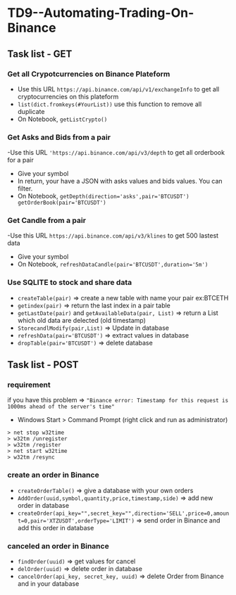 # TD9--Automating-Trading-On-Binance

## Task list - GET

### Get all Crypotcurrencies on Binance Plateform
- Use this URL ```https://api.binance.com/api/v1/exchangeInfo``` to get all cryptocurrencies on this plateform
- ```list(dict.fromkeys(#YourList))``` use this function to remove all duplicate
- On Notebook, ```getListCrypto()```

### Get Asks and Bids from a pair
-Use this URL ```'https://api.binance.com/api/v3/depth``` to get all orderbook for a pair
- Give your symbol
- In return, your have a JSON with asks values and bids values. You can filter.
- On Notebook, ```getDepth(direction='asks',pair='BTCUSDT') getOrderBook(pair='BTCUSDT')```

### Get Candle from a pair
-Use this URL ```https://api.binance.com/api/v3/klines``` to get 500 lastest data
- Give your symbol
- On Notebook, ```refreshDataCandle(pair='BTCUSDT',duration='5m')```

### Use SQLITE to stock and share data
- ```createTable(pair)``` => create a new table with name your pair ex:BTCETH
- ```getindex(pair)``` => return the last index in a pair table
- ```getLastDate(pair)``` and ```getAvailableData(pair, List)``` => return a List which old data are delected (old timestamp)
- ```StorecandlModify(pair,List)``` => Update in database
- ```refreshData(pair='BTCUSDT')``` => extract values in database
- ```dropTable(pair='BTCUSDT')``` => delete database

## Task list - POST

### requirement
if you have this problem => ```"Binance error: Timestamp for this request is 1000ms ahead of the server's time"```
- Windows Start > Command Prompt (right click and run as administrator)
```command
> net stop w32time
> w32tm /unregister
> w32tm /register
> net start w32time
> w32tm /resync
```

### create an order in Binance
- ```createOrderTable()``` => give a database with your own orders
- ```AddOrder(uuid,symbol,quantity,price,timestamp,side)``` => add new order in database
- ```createOrder(api_key="",secret_key="",direction='SELL',price=0,amount=0,pair='XTZUSDT',orderType='LIMIT')``` => send order in Binance and add this order in database

### canceled an order in Binance
- ```findOrder(uuid)``` => get values for cancel
- ```delOrder(uuid)``` => delete order in database
- ```cancelOrder(api_key, secret_key, uuid)``` => delete Order from Binance and in your database








